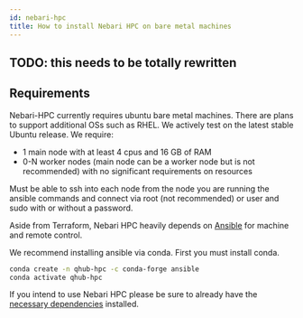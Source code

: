 ```yaml
---
id: nebari-hpc
title: How to install Nebari HPC on bare metal machines
---
```


## TODO: this needs to be totally rewritten

## Requirements

Nebari-HPC currently requires ubuntu bare metal machines. There are plans to support additional OSs such as RHEL. We actively test on the latest stable Ubuntu release. We require:

- 1 main node with at least 4 cpus and 16 GB of RAM
- 0-N worker nodes (main node can be a worker node but is not recommended) with no significant requirements on resources

Must be able to ssh into each node from the node you are running the ansible commands and connect via root (not recommended) or user and sudo with or without a password.

Aside from Terraform, Nebari HPC heavily depends on [Ansible](https://docs.ansible.com/ansible/latest/installation_guide/intro_installation.html) for machine and remote control.

We recommend installing ansible via conda. First you must install conda.
```bash
conda create -n qhub-hpc -c conda-forge ansible
conda activate qhub-hpc
```
If you intend to use Nebari HPC please be sure to already have the [necessary dependencies](https://github.com/Quansight/qhub-hpc#dependencies) installed.
